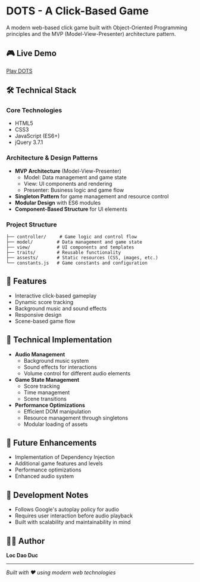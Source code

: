 # DOTS - A Click-Based Game

A modern web-based click game built with Object-Oriented Programming principles and the MVP (Model-View-Presenter) architecture pattern.

## 🎮 Live Demo
[Play DOTS](https://dots-sage.vercel.app/)

## 🛠️ Technical Stack

### Core Technologies
- HTML5
- CSS3
- JavaScript (ES6+)
- jQuery 3.7.1

### Architecture & Design Patterns
- **MVP Architecture** (Model-View-Presenter)
  - Model: Data management and game state
  - View: UI components and rendering
  - Presenter: Business logic and game flow
- **Singleton Pattern** for game management and resource control
- **Modular Design** with ES6 modules
- **Component-Based Structure** for UI elements

### Project Structure
```
├── controller/     # Game logic and control flow
├── model/         # Data management and game state
├── view/          # UI components and templates
├── traits/        # Reusable functionality
├── assests/       # Static resources (CSS, images, etc.)
└── constants.js   # Game constants and configuration
```

## 🎯 Features
- Interactive click-based gameplay
- Dynamic score tracking
- Background music and sound effects
- Responsive design
- Scene-based game flow

## 🔧 Technical Implementation
- **Audio Management**
  - Background music system
  - Sound effects for interactions
  - Volume control for different audio elements
- **Game State Management**
  - Score tracking
  - Time management
  - Scene transitions
- **Performance Optimizations**
  - Efficient DOM manipulation
  - Resource management through singletons
  - Modular loading of assets

## 🚀 Future Enhancements
- Implementation of Dependency Injection
- Additional game features and levels
- Performance optimizations
- Enhanced audio system

## 📝 Development Notes
- Follows Google's autoplay policy for audio
- Requires user interaction before audio playback
- Built with scalability and maintainability in mind

## 👨‍💻 Author
**Loc Dao Duc**

---
*Built with ❤️ using modern web technologies*
